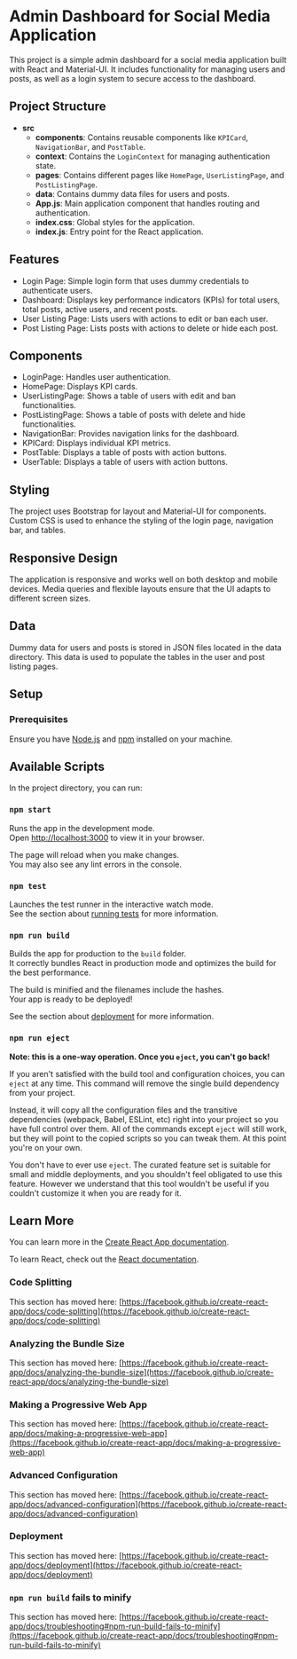 # Admin Dashboard for Social Media Application

This project is a simple admin dashboard for a social media application built with React and Material-UI. It includes functionality for managing users and posts, as well as a login system to secure access to the dashboard.

## Project Structure

- **src**
  - **components**: Contains reusable components like `KPICard`, `NavigationBar`, and `PostTable`.
  - **context**: Contains the `LoginContext` for managing authentication state.
  - **pages**: Contains different pages like `HomePage`, `UserListingPage`, and `PostListingPage`.
  - **data**: Contains dummy data files for users and posts.
  - **App.js**: Main application component that handles routing and authentication.
  - **index.css**: Global styles for the application.
  - **index.js**: Entry point for the React application.


## Features
- Login Page: Simple login form that uses dummy credentials to authenticate users.
- Dashboard: Displays key performance indicators (KPIs) for total users, total posts, active users, and recent posts.
- User Listing Page: Lists users with actions to edit or ban each user.
- Post Listing Page: Lists posts with actions to delete or hide each post.

## Components
- LoginPage: Handles user authentication.
- HomePage: Displays KPI cards.
- UserListingPage: Shows a table of users with edit and ban functionalities.
- PostListingPage: Shows a table of posts with delete and hide functionalities.
- NavigationBar: Provides navigation links for the dashboard.
- KPICard: Displays individual KPI metrics.
- PostTable: Displays a table of posts with action buttons.
- UserTable: Displays a table of users with action buttons.

## Styling
The project uses Bootstrap for layout and Material-UI for components. Custom CSS is used to enhance the styling of the login page, navigation bar, and tables.

## Responsive Design
The application is responsive and works well on both desktop and mobile devices. Media queries and flexible layouts ensure that the UI adapts to different screen sizes.

## Data
Dummy data for users and posts is stored in JSON files located in the data directory. This data is used to populate the tables in the user and post listing pages.

## Setup

### Prerequisites

Ensure you have [Node.js](https://nodejs.org/) and [npm](https://www.npmjs.com/) installed on your machine.


## Available Scripts

In the project directory, you can run:

### `npm start`

Runs the app in the development mode.\
Open [http://localhost:3000](http://localhost:3000) to view it in your browser.

The page will reload when you make changes.\
You may also see any lint errors in the console.

### `npm test`

Launches the test runner in the interactive watch mode.\
See the section about [running tests](https://facebook.github.io/create-react-app/docs/running-tests) for more information.

### `npm run build`

Builds the app for production to the `build` folder.\
It correctly bundles React in production mode and optimizes the build for the best performance.

The build is minified and the filenames include the hashes.\
Your app is ready to be deployed!

See the section about [deployment](https://facebook.github.io/create-react-app/docs/deployment) for more information.

### `npm run eject`

**Note: this is a one-way operation. Once you `eject`, you can't go back!**

If you aren't satisfied with the build tool and configuration choices, you can `eject` at any time. This command will remove the single build dependency from your project.

Instead, it will copy all the configuration files and the transitive dependencies (webpack, Babel, ESLint, etc) right into your project so you have full control over them. All of the commands except `eject` will still work, but they will point to the copied scripts so you can tweak them. At this point you're on your own.

You don't have to ever use `eject`. The curated feature set is suitable for small and middle deployments, and you shouldn't feel obligated to use this feature. However we understand that this tool wouldn't be useful if you couldn't customize it when you are ready for it.

## Learn More

You can learn more in the [Create React App documentation](https://facebook.github.io/create-react-app/docs/getting-started).

To learn React, check out the [React documentation](https://reactjs.org/).

### Code Splitting

This section has moved here: [https://facebook.github.io/create-react-app/docs/code-splitting](https://facebook.github.io/create-react-app/docs/code-splitting)

### Analyzing the Bundle Size

This section has moved here: [https://facebook.github.io/create-react-app/docs/analyzing-the-bundle-size](https://facebook.github.io/create-react-app/docs/analyzing-the-bundle-size)

### Making a Progressive Web App

This section has moved here: [https://facebook.github.io/create-react-app/docs/making-a-progressive-web-app](https://facebook.github.io/create-react-app/docs/making-a-progressive-web-app)

### Advanced Configuration

This section has moved here: [https://facebook.github.io/create-react-app/docs/advanced-configuration](https://facebook.github.io/create-react-app/docs/advanced-configuration)

### Deployment

This section has moved here: [https://facebook.github.io/create-react-app/docs/deployment](https://facebook.github.io/create-react-app/docs/deployment)

### `npm run build` fails to minify

This section has moved here: [https://facebook.github.io/create-react-app/docs/troubleshooting#npm-run-build-fails-to-minify](https://facebook.github.io/create-react-app/docs/troubleshooting#npm-run-build-fails-to-minify)
